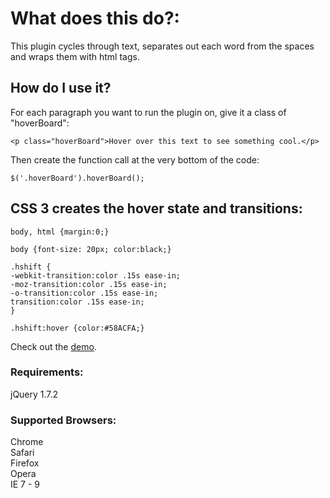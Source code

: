 # What does this do?: 
This plugin cycles through text, separates out each word from the spaces and wraps them with html tags.

## How do I use it?
For each paragraph you want to run the plugin on, give it a class of "hoverBoard":

`<p class="hoverBoard">Hover over this text to see something cool.</p>`  
  
Then create the function call at the very bottom of the code:
  
`$('.hoverBoard').hoverBoard();`  

## CSS 3 creates the hover state and transitions:

  
    body, html {margin:0;}

    body {font-size: 20px; color:black;}

    .hshift {   
    -webkit-transition:color .15s ease-in;
    -moz-transition:color .15s ease-in;  
    -o-transition:color .15s ease-in;  
    transition:color .15s ease-in;  
    }

    .hshift:hover {color:#58ACFA;}


Check out the [demo](http://jsfiddle.net/ZICKONEZERO/7JPy3/1/). 

### Requirements:
jQuery 1.7.2

### Supported Browsers:
Chrome  
Safari  
Firefox  
Opera  
IE 7 - 9